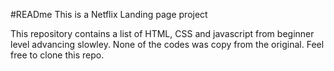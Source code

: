 #READme
This is a Netflix Landing page project

This repository contains a list of HTML, CSS and javascript from beginner level advancing slowley.
None of the codes was copy from the original.
Feel free to clone this repo.
